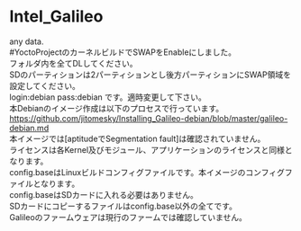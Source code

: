 Intel_Galileo
=============
any data.  
#YoctoProjectのカーネルビルドでSWAPをEnableにしました。  
フォルダ内を全てDLしてください。  
SDのパーティションは2パーティションとし後方パーティションにSWAP領域を設定してください。  
login:debian pass:debian です。適時変更して下さい。  
本Debianのイメージ作成は以下のプロセスで行っています。  
https://github.com/jitomesky/Installing_Galileo-debian/blob/master/galileo-debian.md  
本イメージでは[aptitudeでSegmentation fault]は確認されていません。  
ライセンスは各Kernel及びモジュール、アプリケーションのライセンスと同様となります。  
config.baseはLinuxビルドコンフィグファイルです。本イメージのコンフィグファイルとなります。  
config.baseはSDカードに入れる必要はありません。  
SDカードにコピーするファイルはconfig.base以外の全てです。  
Galileoのファームウェアは現行のファームでは確認していません。  